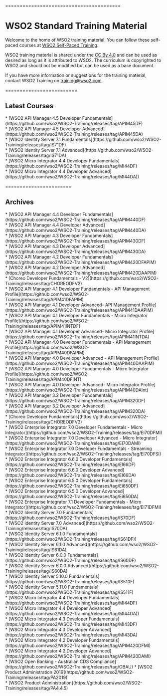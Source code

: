 
========================================
<h1>WSO2 Standard Training Material</h1>

Welcome to the home of WSO2 training material. You can follow these self-paced courses at [WSO2 Self-Paced Training](http://lms.wso2.com/).

WSO2 training material is shared under the [CC By 4.0](https://creativecommons.org/licenses/by/4.0/) and can be used as desired as long as it is attributed to WSO2.  The curriculum is copyrighted to WSO2 and should not be modified but can be used as a base document.

If you have more information or suggestions for the training material, contact WSO2 Training on training@wso2.com.

=========================
<h2>Latest Courses</h2>
* [WSO2 API Manager 4.5 Developer Fundamentals](https://github.com/wso2/WSO2-Training/releases/tag/APIM45DF) <br>
* [WSO2 API Manager 4.5 Developer Advanced](https://github.com/wso2/WSO2-Training/releases/tag/APIM45DA) <br>
* [WSO2 Identity Server 7.1 Fundamentals](https://github.com/wso2/WSO2-Training/releases/tag/IS71DF) <br>
* [WSO2 Identity Server 7.1 Advanced](https://github.com/wso2/WSO2-Training/releases/tag/IS71DA) <br>
* [WSO2 Micro Integrator 4.4 Developer Fundamentals](https://github.com/wso2/WSO2-Training/releases/tag/MI44DF) <br>
* [WSO2 Micro Integrator 4.4 Developer Advanced](https://github.com/wso2/WSO2-Training/releases/tag/MI44DA)) <br>

=======================
<h2>Archives</h2>
* [WSO2 API Manager 4.4 Developer Fundamentals](https://github.com/wso2/WSO2-Training/releases/tag/APIM440DF) <br>
* [WSO2 API Manager 4.4 Developer Advanced](https://github.com/wso2/WSO2-Training/releases/tag/APIM440DA) <br>
* [WSO2 API Manager 4.3 Developer Fundamentals](https://github.com/wso2/WSO2-Training/releases/tag/APIM430DF) <br>
* [WSO2 API Manager 4.3 Developer Advanced](https://github.com/wso2/WSO2-Training/releases/tag/APIM430DA) <br>
* [WSO2 API Manager 4.2 Developer Fundamentals](https://github.com/wso2/WSO2-Training/releases/tag/APIM420DFAPIM) <br>
* [WSO2 API Manager 4.2 Developer Advanced](https://github.com/wso2/WSO2-Training/releases/tag/APIM420DAAPIM) <br>
* [Choreo Developer Fundamentals - V2](https://github.com/wso2/WSO2-Training/releases/tag/CHOREODFV2) <br>
* [WSO2 API Manager 4.1 Developer Fundamentals -  API Management Profile](https://github.com/wso2/WSO2-Training/releases/tag/APIM41DFAPIM) <br>
* [WSO2 API Manager 4.1 Developer Advanced- API Management Profile](https://github.com/wso2/WSO2-Training/releases/tag/APIM41DAAPIM) <br>
* [WSO2 API Manager 4.1 Developer Fundamentals - Micro Integrator Profile](https://github.com/wso2/WSO2-Training/releases/tag/APIM41INTDF) <br>
* [WSO2 API Manager 4.1 Developer Advanced- Micro Integrator Profile](https://github.com/wso2/WSO2-Training/releases/tag/APIM41INTDA) <br>
* [WSO2 API Manager 4.0 Developer Fundamentals - API Management Profile](https://github.com/wso2/WSO2-Training/releases/tag/APIM40DFAPIM) <br>
* [WSO2 API Manager 4.0 Developer Advanced - API Management Profile](https://github.com/wso2/WSO2-Training/releases/tag/APIM40DAAPIM) <br>
* [WSO2 API Manager 4.0 Developer Fundamentals - Micro Integrator Profile](https://github.com/wso2/WSO2-Training/releases/tag/APIM40DFINT) <br>
* [WSO2 API Manager 4.0 Developer Advanced- Micro Integrator Profile](https://github.com/wso2/WSO2-Training/releases/tag/APIM40DAInt) <br>
* [WSO2 API Manager 3.2 Developer Fundamentals](https://github.com/wso2/WSO2-Training/releases/tag/APIM320DF) <br>
* [WSO2 API Manager 3.2 Developer Advanced](https://github.com/wso2/WSO2-Training/releases/tag/APIM320DA) <br>
* [Choreo Developer Fundamentals](https://github.com/wso2/WSO2-Training/releases/tag/CHOREODFV3) <br>
* [WSO2 Enterprise Integrator 7.0 Developer Fundamentals - Micro Integrator](https://github.com/wso2/WSO2-Training/releases/tag/EI70DFMI) <br>
* [WSO2 Enterprise Integrator 7.0 Developer Advanced - Micro Integrator](https://github.com/wso2/WSO2-Training/releases/tag/EI70DAMI) <br>
* [WSO2 Enterprise Integrator 7.0 Developer Fundamentals - Streaming Integrator](https://github.com/wso2/WSO2-Training/releases/tag/EI70DFSI) <br>
* [WSO2 Enterprise Integrator 6.6.0 Developer Fundamentals](https://github.com/wso2/WSO2-Training/releases/tag/EI66DF)  <br>
* [WSO2 Enterprise Integrator 6.6.0 Developer Advanced](https://github.com/wso2/WSO2-Training/releases/tag/EI66DA) <br>
* [WSO2 Enterprise Integrator 6.5.0 Developer Fundamentals](https://github.com/wso2/WSO2-Training/releases/tag/Ei650DF) <br>
* [WSO2 Enterprise Integrator 6.5.0 Developer Advanced](https://github.com/wso2/WSO2-Training/releases/tag/Ei650DA) <br>
* [WSO2 Enterprise Integrator 7.1 Developer Fundamentals - Micro Integrator](https://github.com/wso2/WSO2-Training/releases/tag/EI71DFMI) <br>
* [WSO2 Identity Server 7.0 Fundamentals](https://github.com/wso2/WSO2-Training/releases/tag/IS70DF) <br>
* [WSO2 Identity Server 7.0 Advanced](https://github.com/wso2/WSO2-Training/releases/tag/IS70DA) <br>
* [WSO2 Identity Server 6.1.0 Fundamentals](https://github.com/wso2/WSO2-Training/releases/tag/IS61DF)) <br>
* [WSO2 Identity Server 6.1.0 Advanced](https://github.com/wso2/WSO2-Training/releases/tag/IS61DA) <br>
* [WSO2 Identity Server 6.0.0 Fundamentals](https://github.com/wso2/WSO2-Training/releases/tag/IS60DF) <br>
* [WSO2 Identity Server 6.0.0 Advanced](https://github.com/wso2/WSO2-Training/releases/tag/IS60DA) <br>
* [WSO2 Identity Server 5.10.0 Fundamentals](https://github.com/wso2/WSO2-Training/releases/tag/IS510F) <br>
* [WSO2 Identity Server 5.11.0 Fundamentals](https://github.com/wso2/WSO2-Training/releases/tag/IS511F) <br>
* [WSO2 Micro Integrator 4.4 Developer Fundamentals](https://github.com/wso2/WSO2-Training/releases/tag/MI44DF) <br>
* [WSO2 Micro Integrator 4.4 Developer Advanced](https://github.com/wso2/WSO2-Training/releases/tag/MI44DA)) <br>
* [WSO2 Micro Integrator 4.3 Developer Fundamentals](https://github.com/wso2/WSO2-Training/releases/tag/MI43DF) <br>
* [WSO2 Micro Integrator 4.3 Developer Advanced](https://github.com/wso2/WSO2-Training/releases/tag/MI43DA) <br>
* [WSO2 Micro Integrator 4.2 Developer Fundamentals](https://github.com/wso2/WSO2-Training/releases/tag/APIM420DFMI)  <br>
* [WSO2 Micro Integrator 4.2 Developer Advanced](https://github.com/wso2/WSO2-Training/releases/tag/APIM420DAMI) <br>
* [WSO2 Open Banking - Australian CDS Compliance](https://github.com/wso2/WSO2-Training/releases/tag/OBAU)
* [WSO2 Product Administration 2019](https://github.com/wso2/WSO2-Training/releases/tag/PA2019) <br>
* [WSO2 Product Administration](https://github.com/wso2/WSO2-Training/releases/tag/PA4.4.5) <br>
